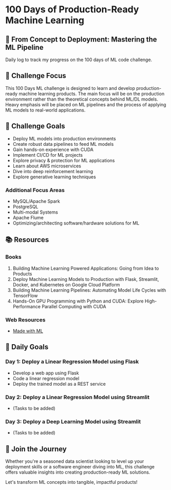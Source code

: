 # 100 Days of Production-Ready Machine Learning

## 🚀 From Concept to Deployment: Mastering the ML Pipeline

Daily log to track my progress on the 100 days of ML code challenge.

## 🎯 Challenge Focus

This 100 Days ML challenge is designed to learn and develop production-ready machine learning products. The main focus will be on the production environment rather than the theoretical concepts behind ML/DL models. Heavy emphasis will be placed on ML pipelines and the process of applying ML models to real-world applications.

## 🌟 Challenge Goals

- Deploy ML models into production environments
- Create robust data pipelines to feed ML models
- Gain hands-on experience with CUDA
- Implement CI/CD for ML projects
- Explore privacy & protection for ML applications
- Learn about AWS microservices
- Dive into deep reinforcement learning
- Explore generative learning techniques

### Additional Focus Areas
- MySQL/Apache Spark
- PostgreSQL
- Multi-modal Systems
- Apache Flume
- Optimizing/architecting software/hardware solutions for ML

## 📚 Resources

### Books
1. Building Machine Learning Powered Applications: Going from Idea to Products
2. Deploy Machine Learning Models to Production with Flask, Streamlit, Docker, and Kubernetes on Google Cloud Platform
3. Building Machine Learning Pipelines: Automating Model Life Cycles with TensorFlow
4. Hands-On GPU Programming with Python and CUDA: Explore High-Performance Parallel Computing with CUDA

### Web Resources
- [Made with ML](https://madewithml.com/courses/mlops)

## 📅 Daily Goals

### Day 1: Deploy a Linear Regression Model using Flask
- Develop a web app using Flask
- Code a linear regression model
- Deploy the trained model as a REST service

### Day 2: Deploy a Linear Regression Model using Streamlit
- (Tasks to be added)

### Day 3: Deploy a Deep Learning Model using Streamlit
- (Tasks to be added)

## 🚀 Join the Journey

Whether you're a seasoned data scientist looking to level up your deployment skills or a software engineer diving into ML, this challenge offers valuable insights into creating production-ready ML solutions.

Let's transform ML concepts into tangible, impactful products!

